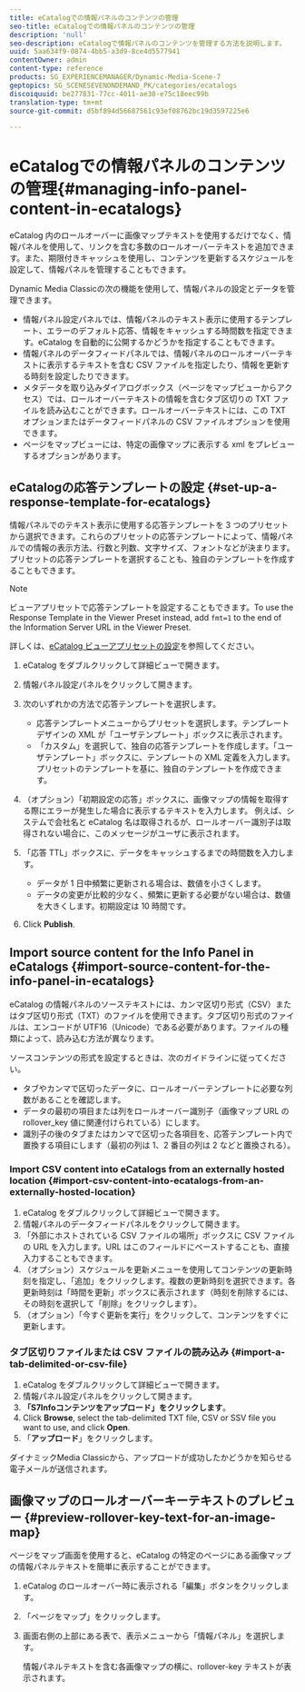 ```yaml
---
title: eCatalogでの情報パネルのコンテンツの管理
seo-title: eCatalogでの情報パネルのコンテンツの管理
description: 'null'
seo-description: eCatalogで情報パネルのコンテンツを管理する方法を説明します。
uuid: 5aa634f9-0874-4bb5-a3d9-8ce4d5577941
contentOwner: admin
content-type: reference
products: SG_EXPERIENCEMANAGER/Dynamic-Media-Scene-7
geptopics: SG_SCENESEVENONDEMAND_PK/categories/ecatalogs
discoiquuid: be277831-77cc-4011-ae30-e75c18eec99b
translation-type: tm+mt
source-git-commit: d5bf894d56687561c93ef08762bc19d3597225e6

---
```



# eCatalogでの情報パネルのコンテンツの管理{#managing-info-panel-content-in-ecatalogs}

eCatalog 内のロールオーバーに画像マップテキストを使用するだけでなく、情報パネルを使用して、リンクを含む多数のロールオーバーテキストを追加できます。また、期限付きキャッシュを使用し、コンテンツを更新するスケジュールを設定して、情報パネルを管理することもできます。

Dynamic Media Classicの次の機能を使用して、情報パネルの設定とデータを管理できます。

* 情報パネル設定パネルでは、情報パネルのテキスト表示に使用するテンプレート、エラーのデフォルト応答、情報をキャッシュする時間数を指定できます。eCatalog を自動的に公開するかどうかを指定することもできます。
* 情報パネルのデータフィードパネルでは、情報パネルのロールオーバーテキストに表示するテキストを含む CSV ファイルを指定したり、情報を更新する時刻を設定したりできます。
* メタデータを取り込みダイアログボックス（ページをマップビューからアクセス）では、ロールオーバーテキストの情報を含むタブ区切りの TXT ファイルを読み込むことができます。ロールオーバーテキストには、この TXT オプションまたはデータフィードパネルの CSV ファイルオプションを使用できます。
* ページをマップビューには、特定の画像マップに表示する xml をプレビューするオプションがあります。

## eCatalogの応答テンプレートの設定 {#set-up-a-response-template-for-ecatalogs}

情報パネルでのテキスト表示に使用する応答テンプレートを 3 つのプリセットから選択できます。これらのプリセットの応答テンプレートによって、情報パネルでの情報の表示方法、行数と列数、文字サイズ、フォントなどが決まります。プリセットの応答テンプレートを選択することも、独自のテンプレートを作成することもできます。

>[!NOTE]
>
>ビューアプリセットで応答テンプレートを設定することもできます。To use the Response Template in the Viewer Preset instead, add `fmt=1` to the end of the Information Server URL in the Viewer Preset.
>
>詳しくは、[eCatalog ビューアプリセットの設定](setting-ecatalog-viewer-presets.md#setting_up_ecatalog_viewer_presets)を参照してください。

1. eCatalog をダブルクリックして詳細ビューで開きます。
1. 情報パネル設定パネルをクリックして開きます。
1. 次のいずれかの方法で応答テンプレートを選択します。

   * 応答テンプレートメニューからプリセットを選択します。テンプレートデザインの XML が「ユーザテンプレート」ボックスに表示されます。
   * 「カスタム」を選択して、独自の応答テンプレートを作成します。「ユーザテンプレート」ボックスに、テンプレートの XML 定義を入力します。プリセットのテンプレートを基に、独自のテンプレートを作成できます。

1. （オプション）「初期設定の応答」ボックスに、画像マップの情報を取得する際にエラーが発生した場合に表示するテキストを入力します。 例えば、システムで会社名と eCatalog 名は取得されるが、ロールオーバー識別子は取得されない場合に、このメッセージがユーザに表示されます。
1. 「応答 TTL」ボックスに、データをキャッシュするまでの時間数を入力します。

   * データが 1 日中頻繁に更新される場合は、数値を小さくします。
   * データの変更が比較的少なく、頻繁に更新する必要がない場合は、数値を大きくします。初期設定は 10 時間です。

1. Click **Publish**.

## Import source content for the Info Panel in eCatalogs {#import-source-content-for-the-info-panel-in-ecatalogs}

eCatalog の情報パネルのソーステキストには、カンマ区切り形式（CSV）またはタブ区切り形式（TXT）のファイルを使用できます。タブ区切り形式のファイルは、エンコードが UTF16（Unicode）である必要があります。ファイルの種類によって、読み込む方法が異なります。

ソースコンテンツの形式を設定するときは、次のガイドラインに従ってください。

* タブやカンマで区切ったデータに、ロールオーバーテンプレートに必要な列数があることを確認します。
* データの最初の項目または列をロールオーバー識別子（画像マップ URL の rollover_key 値に関連付けられている）にします。
* 識別子の後のタブまたはカンマで区切った各項目を、応答テンプレート内で置換する項目にします（最初の列は $1$、2 番目の列は $2$ などと置換される）。

### Import CSV content into eCatalogs from an externally hosted location {#import-csv-content-into-ecatalogs-from-an-externally-hosted-location}

1. eCatalog をダブルクリックして詳細ビューで開きます。
1. 情報パネルのデータフィードパネルをクリックして開きます。
1. 「外部にホストされている CSV ファイルの場所」ボックスに CSV ファイルの URL を入力します。URL はこのフィールドにペーストすることも、直接入力することもできます。
1. （オプション）スケジュールを更新メニューを使用してコンテンツの更新時刻を指定し、「追加」をクリックします。複数の更新時刻を選択できます。各更新時刻は「時間を更新」ボックスに表示されます（時刻を削除するには、その時刻を選択して「削除」をクリックします）。
1. （オプション）「今すぐ更新を実行」をクリックして、コンテンツをすぐに更新します。

### タブ区切りファイルまたは CSV ファイルの読み込み {#import-a-tab-delimited-or-csv-file}

<!-- 

Comment Type: remark
Last Modified By: unknown unknown 
Last Modified Date: 

<p>SR changed this section 10/23/2012</p>

 -->

1. eCatalog をダブルクリックして詳細ビューで開きます。
1. 情報パネル設定パネルをクリックして開きます。
1. **「S7Infoコンテンツをアップロード」をクリックします**。
1. Click **Browse**, select the tab-delimited TXT file, CSV or SSV file you want to use, and click **Open**.
1. 「**アップロード**」をクリックします。

ダイナミックMedia Classicから、アップロードが成功したかどうかを知らせる電子メールが送信されます。

## 画像マップのロールオーバーキーテキストのプレビュー {#preview-rollover-key-text-for-an-image-map}

ページをマップ画面を使用すると、eCatalog の特定のページにある画像マップの情報パネルテキストを簡単に表示することができます。

1. eCatalog のロールオーバー時に表示される「編集」ボタンをクリックします。
1. 「ページをマップ」をクリックします。
1. 画面右側の上部にある表で、表示メニューから「情報パネル」を選択します。

   情報パネルテキストを含む各画像マップの横に、rollover-key テキストが表示されます。

